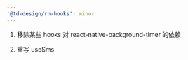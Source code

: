 ```yaml
---
'@td-design/rn-hooks': minor
---
```


1. 移除某些 hooks 对 react-native-background-timer 的依赖

2. 重写 useSms
